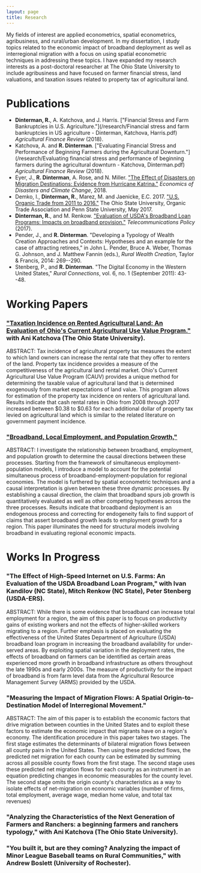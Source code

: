 ```yaml
---
layout: page
title: Research
---
```


My fields of interest are applied econometrics, spatial econometrics, agribusiness, and rural/urban development. In my dissertation, I study topics related to the economic impact of broadband deployment as well as interregional migration with a focus on using spatial econometric techniques in addressing these topics. I have expanded my research interests as a post-doctoral researcher at The Ohio State University to include agribusiness and have focused on farmer financial stress, land valuations, and taxation issues related to property tax of agricultural land.

# Publications

- **Dinterman, R.**, A. Katchova, and J. Harris. ["Financial Stress and Farm Bankruptcies in U.S. Agriculture."](/research/Financial stress and farm bankruptcies in US agriculture - Dinterman, Katchova, Harris.pdf) *Agricultural Finance Review* (2018).
- Katchova, A. and **R. Dinterman**. ["Evaluating Financial Stress and Performance of Beginning Farmers during the Agricultural Downturn."](/research/Evaluating financial stress and performance of beginning farmers during the agricultural downturn - Katchova, Dinterman.pdf) *Agricultural Finance Review* (2018).
- Eyer, J., **R. Dinterman**, A. Rose, and N. Miller. ["The Effect of Disasters on Migration Destinations: Evidence from Hurricane Katrina."](/research/Eyer_et_al-2018-Economics_of_Disasters_and_Climate_Change.pdf) *Economics of Disasters and Climate Change*, 2018.
- Demko, I., **Dinterman, R.**, Marez, M. and Jaenicke, E.C. 2017. ["U.S. Organic Trade from 2011 to 2016."](/research/OTATradeReport.pdf) The Ohio State University, Organic Trade Association and Penn State University, May 2017.
- **Dinterman, R.**, and M. Renkow. ["Evaluation of USDA's Broadband Loan Programs: Impacts on broadband provision."](/research/Evaluation-of-USDAs-Broadband-Loan-Program-Dinterman-Renkow.pdf) *Telecommunications Policy* (2017).
- Pender, J., and **R. Dinterman**. "Developing a Typology of Wealth Creation Approaches and Contexts: Hypotheses and an example for the case of attracting retirees," in  John L. Pender, Bruce A. Weber, Thomas G. Johnson, and J. Matthew Fannin (eds.), *Rural Wealth Creation*, Taylor \& Francis, 2014: 269--290.
- Stenberg, P., and **R. Dinterman**. "The Digital Economy in the Western United States," *Rural Connections*, vol. 6, no. 1 (September 2011): 43--48.

# Working Papers

### ["Taxation Incidence on Rented Agricultural Land: An Evaluation of Ohio's Current Agricultural Use Value Program."](/5-tax-incidence-paper.pdf) with Ani Katchova (The Ohio State University).

ABSTRACT: Tax incidence of agricultural property tax measures the extent to which land owners can increase the rental rate that they offer to renters of the land. Property tax incidence provides a measure of the competitiveness of the agricultural land rental market. Ohio's Current Agricultural Use Value Program (CAUV) provides a unique method for determining the taxable value of agricultural land that is determined exogenously from market expectations of land value. This program allows for estimation of the property tax incidence on renters of agricultural land. Results indicate that cash rental rates in Ohio from 2008 through 2017 increased between \$0.38 to \$0.63 for each additional dollar of property tax levied on agricultural land which is similar to the related literature on government payment incidence.

### ["Broadband, Local Employment, and Population Growth,"](/Paper-2.pdf)

ABSTRACT: I investigate the relationship between broadband, employment, and population growth to determine the causal directions between these processes. Starting from the framework of simultaneous employment-population models, I introduce a model to account for the potential simultaneous process of broadband-employment-population for regional economies. The model is furthered by spatial econometric techniques and a causal interpretation is given between these three dynamic processes. By establishing a causal direction, the claim that broadband spurs job growth is quantitatively evaluated as well as other competing hypotheses across the three processes. Results indicate that broadband deployment is an endogenous process and correcting for endogeneity fails to find support of claims that assert broadband growth leads to employment growth for a region. This paper illuminates the need for structural models involving broadband in evaluating regional economic impacts.

# Works In Progress

### "The Effect of High-Speed Internet on U.S. Farms: An Evaluation of the USDA Broadband Loan Program," with Ivan Kandilov (NC State), Mitch Renkow (NC State), Peter Stenberg (USDA-ERS).

ABSTRACT: While there is some evidence that broadband can increase total employment for a region, the aim of this paper is to focus on productivity gains of existing workers and not the effects of higher-skilled workers migrating to a region. Further emphasis is placed on evaluating the effectiveness of the United States Department of Agriculture (USDA) broadband loan program in increasing the broadband availability for under-served areas. By exploiting spatial variation in the deployment rates, the effects of broadband on farmers can be identified as certain areas experienced more growth in broadband infrastructure as others throughout the late 1990s and early 2000s. The measure of productivity for the impact of broadband is from farm level data from the Agricultural Resource Management Survey (ARMS) provided by the USDA.

### "Measuring the Impact of Migration Flows: A Spatial Origin-to-Destination Model of Interregional Movement."

ABSTRACT: The aim of this paper is to establish the economic factors that drive migration between counties in the United States and to exploit these factors to estimate the economic impact that migrants have on a region's economy. The identification procedure in this paper takes two stages. The first stage estimates the determinants of bilateral migration flows between all county pairs in the United States. Then using these predicted flows, the predicted net migration for each county can be estimated by summing across all possible county flows from the first stage. The second stage uses these predicted net migration flows for each county as an instrument in an equation predicting changes in economic measurables for the county level. The second stage omits the origin county's characteristics as a way to isolate effects of net-migration on economic variables (number of firms, total employment, average wage, median home value, and total tax revenues)

### "Analyzing the Characteristics of the Next Generation of Farmers and Ranchers: a beginning farmers and ranchers typology," with Ani Katchova (The Ohio State University).



### "You built it, but are they coming? Analyzing the impact of Minor League Baseball teams on Rural Communities," with Andrew Boslett (University of Rochester).


